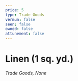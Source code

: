 ```yaml
---
price: 5
type: Trade Goods
vermun: false
seen: false
owned: false
attunement: false
---
```

# Linen (1 sq. yd.)

*Trade Goods, None*